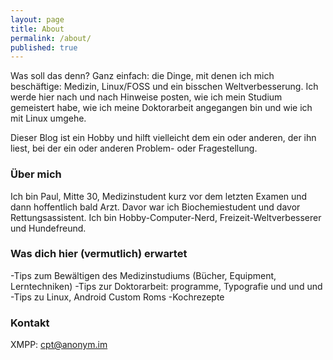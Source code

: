 ```yaml
---
layout: page
title: About
permalink: /about/
published: true
---
```


Was soll das denn? Ganz einfach: die Dinge, mit denen ich mich beschäftige: Medizin, Linux/FOSS und ein bisschen Weltverbesserung. Ich werde hier nach und nach Hinweise posten, wie ich mein Studium gemeistert habe, wie ich meine Doktorarbeit angegangen bin und wie ich mit Linux umgehe.

Dieser Blog ist ein Hobby und hilft vielleicht dem ein oder anderen, der ihn liest, bei der ein oder anderen Problem- oder Fragestellung.

### Über mich

Ich bin Paul, Mitte 30, Medizinstudent kurz vor dem letzten Examen und dann hoffentlich bald Arzt. Davor war ich Biochemiestudent und davor Rettungsassistent. Ich bin Hobby-Computer-Nerd, Freizeit-Weltverbesserer und Hundefreund.

### Was dich hier (vermutlich) erwartet
-Tips zum Bewältigen des Medizinstudiums (Bücher, Equipment, Lerntechniken)
-Tips zur Doktorarbeit: programme, Typografie und und und
-Tips zu Linux, Android Custom Roms
-Kochrezepte

### Kontakt
XMPP: cpt@anonym.im

